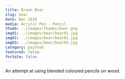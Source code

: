 ```yaml
---
title: Brown Bear
slug: bear
date: Dec 2018
media: Acrylic Pen - Pencil
thumb: ../images/thumbs/bear.png
img01: ../images/bear/bear01.jpg
img02: ../images/bear/bear02.jpg
img03: ../images/bear/bear03.jpg
category: painted
featured: false
forSale: false
---
```


An attempt at using blended coloured pencils on wood.